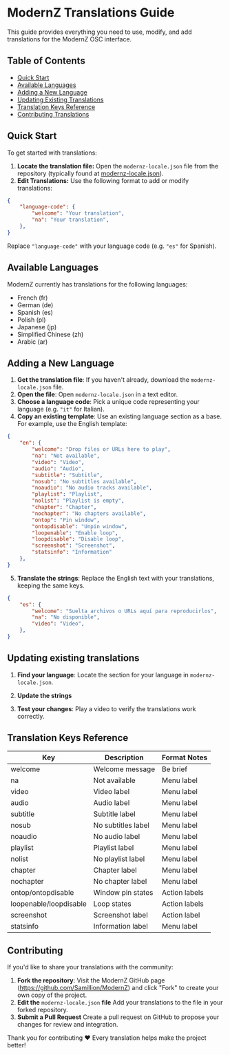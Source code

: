 # ModernZ Translations Guide

This guide provides everything you need to use, modify, and add translations for the ModernZ OSC interface.

## Table of Contents

- [Quick Start](#quick-start)
- [Available Languages](#available-languages)
- [Adding a New Language](#adding-a-new-language)
- [Updating Existing Translations](#updating-existing-translations)
- [Translation Keys Reference](#translation-keys-reference)
- [Contributing Translations](#contributing)

## Quick Start

To get started with translations:

1. **Locate the translation file:** Open the `modernz-locale.json` file from the repository (typically found at [modernz-locale.json](/extras/locale/modernz-locale.json)).
2. **Edit Translations:** Use the following format to add or modify translations:

```json
{
    "language-code": {
        "welcome": "Your translation",
        "na": "Your translation",
    },
}
```

Replace `"language-code"` with your language code (e.g. `"es"` for Spanish).

## Available Languages

ModernZ currently has translations for the following languages:

- French (fr)
- German (de)
- Spanish (es)
- Polish (pl)
- Japanese (jp)
- Simplified Chinese (zh)
- Arabic (ar)

## Adding a New Language

1. **Get the translation file**: If you haven't already, download the `modernz-locale.json` file.
2. **Open the file**: Open `modernz-locale.json` in a text editor.
3. **Choose a language code**: Pick a unique code representing your language (e.g. `"it"` for Italian).
4. **Copy an existing template**: Use an existing language section as a base. For example, use the English template:

```json
{
    "en": {
        "welcome": "Drop files or URLs here to play",
        "na": "Not available",
        "video": "Video",
        "audio": "Audio",
        "subtitle": "Subtitle",
        "nosub": "No subtitles available",
        "noaudio": "No audio tracks available",
        "playlist": "Playlist",
        "nolist": "Playlist is empty",
        "chapter": "Chapter",
        "nochapter": "No chapters available",
        "ontop": "Pin window",
        "ontopdisable": "Unpin window",
        "loopenable": "Enable loop",
        "loopdisable": "Disable loop",
        "screenshot": "Screenshot",
        "statsinfo": "Information"
    },
}
```

5. **Translate the strings**: Replace the English text with your translations, keeping the same keys.

```json
{
    "es": {
        "welcome": "Suelta archivos o URLs aquí para reproducirlos",
        "na": "No disponible",
        "video": "Video",
    },
}
```

## Updating existing translations

1. **Find your language**: Locate the section for your language in `modernz-locale.json`.

2. **Update the strings**

3. **Test your changes**: Play a video to verify the translations work correctly.

## Translation Keys Reference

| Key                    | Description             | Format Notes                |
| ---------------------- | ----------------------- | --------------------------- |
| welcome                | Welcome message         | Be brief                    |
| na                     | Not available           | Menu label                  |
| video                  | Video label             | Menu label                  |
| audio                  | Audio label             | Menu label                  |
| subtitle               | Subtitle label          | Menu label                  |
| nosub                  | No subtitles label      | Menu label                  |
| noaudio                | No audio label          | Menu label                  |
| playlist               | Playlist label          | Menu label                  |
| nolist                 | No playlist label       | Menu label                  |
| chapter                | Chapter label           | Menu label                  |
| nochapter              | No chapter label        | Menu label                  |
| ontop/ontopdisable     | Window pin states       | Action labels               |
| loopenable/loopdisable | Loop states             | Action labels               |
| screenshot             | Screenshot label        | Action label                |
| statsinfo              | Information label       | Menu label                  |

## Contributing

If you'd like to share your translations with the community:

1. **Fork the repository**: Visit the ModernZ GitHub page (https://github.com/Samillion/ModernZ) and click "Fork" to create your own copy of the project.
2. **Edit the** `modernz-locale.json` **file** Add your translations to the file in your forked repository.
3. **Submit a Pull Request** Create a pull request on GitHub to propose your changes for review and integration.

Thank you for contributing ❤️ Every translation helps make the project better!
